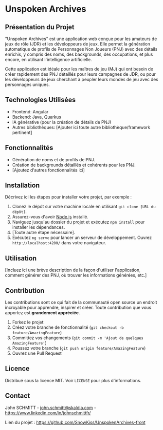 # Unspoken Archives

## Présentation du Projet

"Unspoken Archives" est une application web conçue pour les amateurs de jeux de rôle (JDR) et les développeurs de jeux. Elle permet la génération automatique de profils de Personnages Non Joueurs (PNJ) avec des détails enrichis, y compris des noms, des backgrounds, des occupations, et plus encore, en utilisant l'intelligence artificielle.

Cette application est idéale pour les maîtres de jeu (MJ) qui ont besoin de créer rapidement des PNJ détaillés pour leurs campagnes de JDR, ou pour les développeurs de jeux cherchant à peupler leurs mondes de jeu avec des personnages uniques.

## Technologies Utilisées

- Frontend: Angular
- Backend: Java, Quarkus
- IA générative (pour la création de détails de PNJ)
- Autres bibliothèques: [Ajouter ici toute autre bibliothèque/framework pertinent]

## Fonctionnalités

- Génération de noms et de profils de PNJ.
- Création de backgrounds détaillés et cohérents pour les PNJ.
- [Ajoutez d'autres fonctionnalités ici]

## Installation

Décrivez ici les étapes pour installer votre projet, par exemple :

1. Clonez le dépôt sur votre machine locale en utilisant `git clone [URL du dépôt]`.
2. Assurez-vous d'avoir [Node.js](https://nodejs.org/) installé.
3. Naviguez jusqu'au dossier du projet et exécutez `npm install` pour installer les dépendances.
4. [Toute autre étape nécessaire].
5. Exécutez `ng serve` pour lancer un serveur de développement. Ouvrez `http://localhost:4200/` dans votre navigateur.

## Utilisation

[Incluez ici une brève description de la façon d'utiliser l'application, comment générer des PNJ, où trouver les informations générées, etc.]

## Contribution

Les contributions sont ce qui fait de la communauté open source un endroit incroyable pour apprendre, inspirer et créer. Toute contribution que vous apportez est **grandement appréciée**.

1. Forkez le projet
2. Créez votre branche de fonctionnalité (`git checkout -b feature/AmazingFeature`)
3. Committez vos changements (`git commit -m 'Ajout de quelques AmazingFeature'`)
4. Poussez votre branche (`git push origin feature/AmazingFeature`)
5. Ouvrez une Pull Request

## Licence

Distribué sous la licence MIT. Voir `LICENSE` pour plus d'informations.

## Contact

John SCHMITT - john.schmitt@skaldia.com - https://www.linkedin.com/in/johnschmittfr/

Lien du projet : https://github.com/SnowKiss/UnspokenArchives-front
